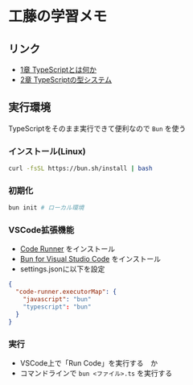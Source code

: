 # 工藤の学習メモ

## リンク

- [1章 TypeScriptとは何か](https://chaploud.github.io/EffectiveTypeScript/kudo/chapter01/)
- [2章 TypeScriptの型システム](https://chaploud.github.io/EffectiveTypeScript/kudo/chapter02/)

## 実行環境

TypeScriptをそのまま実行できて便利なので `Bun` を使う

### インストール(Linux)

```bash
curl -fsSL https://bun.sh/install | bash
```

### 初期化

```bash
bun init # ローカル環境
```

### VSCode拡張機能

- [Code Runner](https://marketplace.visualstudio.com/items/?itemName=formulahendry.code-runner) をインストール
- [Bun for Visual Studio Code](https://marketplace.visualstudio.com/items/?itemName=oven.bun-vscode) をインストール
- settings.jsonに以下を設定

```json
{
  "code-runner.executorMap": {
    "javascript": "bun"
    "typescript": "bun"
  }
}
```

### 実行

- VSCode上で「Run Code」を実行する　か
- コマンドラインで `bun <ファイル>.ts` を実行する
